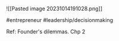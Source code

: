 ![[Pasted image 20231014191028.png]]

#entrepreneur #leadership/decisionmaking 

Ref: Founder's dilemmas. Chp 2